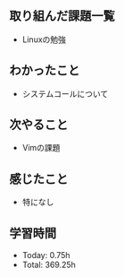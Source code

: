 ## 取り組んだ課題一覧
- Linuxの勉強
## わかったこと
- システムコールについて
## 次やること
- Vimの課題
## 感じたこと
- 特になし
## 学習時間
- Today: 0.75h
- Total: 369.25h
